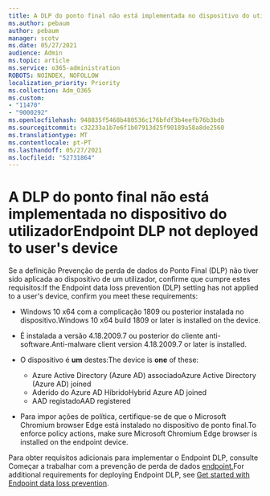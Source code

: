 ```yaml
---
title: A DLP do ponto final não está implementada no dispositivo do utilizador
ms.author: pebaum
author: pebaum
manager: scotv
ms.date: 05/27/2021
audience: Admin
ms.topic: article
ms.service: o365-administration
ROBOTS: NOINDEX, NOFOLLOW
localization_priority: Priority
ms.collection: Adm_O365
ms.custom:
- "11470"
- "9000292"
ms.openlocfilehash: 948835f5468b480536c176bfdf3b4eefb76b3bdb
ms.sourcegitcommit: c32233a1b7e6f1b07913d25f90189a58a8de2560
ms.translationtype: MT
ms.contentlocale: pt-PT
ms.lasthandoff: 05/27/2021
ms.locfileid: "52731864"
---
```

# <a name="endpoint-dlp-not-deployed-to-users-device"></a><span data-ttu-id="a08ec-102">A DLP do ponto final não está implementada no dispositivo do utilizador</span><span class="sxs-lookup"><span data-stu-id="a08ec-102">Endpoint DLP not deployed to user's device</span></span>

<span data-ttu-id="a08ec-103">Se a definição Prevenção de perda de dados do Ponto Final (DLP) não tiver sido aplicada ao dispositivo de um utilizador, confirme que cumpre estes requisitos:</span><span class="sxs-lookup"><span data-stu-id="a08ec-103">If the Endpoint data loss prevention (DLP) setting has not applied to a user's device, confirm you meet these requirements:</span></span>

- <span data-ttu-id="a08ec-104">Windows 10 x64 com a complicação 1809 ou posterior instalada no dispositivo.</span><span class="sxs-lookup"><span data-stu-id="a08ec-104">Windows 10 x64 build 1809 or later is installed on the device.</span></span>
- <span data-ttu-id="a08ec-105">É instalada a versão 4.18.2009.7 ou posterior do cliente anti-software.</span><span class="sxs-lookup"><span data-stu-id="a08ec-105">Anti-malware client version 4.18.2009.7 or later is installed.</span></span>
- <span data-ttu-id="a08ec-106">O dispositivo é **um** destes:</span><span class="sxs-lookup"><span data-stu-id="a08ec-106">The device is **one** of these:</span></span>
    
    - <span data-ttu-id="a08ec-107">Azure Active Directory (Azure AD) associado</span><span class="sxs-lookup"><span data-stu-id="a08ec-107">Azure Active Directory (Azure AD) joined</span></span>
    - <span data-ttu-id="a08ec-108">Aderido do Azure AD Híbrido</span><span class="sxs-lookup"><span data-stu-id="a08ec-108">Hybrid Azure AD joined</span></span>
    - <span data-ttu-id="a08ec-109">AAD registado</span><span class="sxs-lookup"><span data-stu-id="a08ec-109">AAD registered</span></span>

- <span data-ttu-id="a08ec-110">Para impor ações de política, certifique-se de que o Microsoft Chromium browser Edge está instalado no dispositivo de ponto final.</span><span class="sxs-lookup"><span data-stu-id="a08ec-110">To enforce policy actions, make sure Microsoft Chromium Edge browser is installed on the endpoint device.</span></span>

<span data-ttu-id="a08ec-111">Para obter requisitos adicionais para implementar o Endpoint DLP, consulte Começar a trabalhar com a prevenção de perda de dados [endpoint.](/microsoft-365/compliance/endpoint-dlp-getting-started#prepare-your-endpoints)</span><span class="sxs-lookup"><span data-stu-id="a08ec-111">For additional requirements for deploying Endpoint DLP, see [Get started with Endpoint data loss prevention](/microsoft-365/compliance/endpoint-dlp-getting-started#prepare-your-endpoints).</span></span>